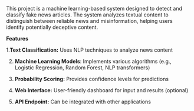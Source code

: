 This project is a machine learning-based system designed to detect and classify fake news articles. The system analyzes textual content to distinguish between reliable news and misinformation, helping users identify potentially deceptive content.


**Features**

1.**Text Classification:** Uses NLP techniques to analyze news content

2. **Machine Learning Models**: Implements various algorithms (e.g., Logistic Regression, Random Forest, NLP transformers)

3. **Probability Scoring:** Provides confidence levels for predictions

4. **Web Interface:** User-friendly dashboard for input and results (optional)

5. **API Endpoint:** Can be integrated with other applications
